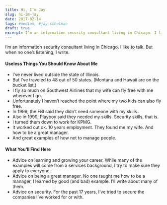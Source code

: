 ```yaml
---
title: Hi, I’m Jay
slug: hi-im-jay
date: 2017-02-14
tags: #medium, #jay-schulman
draft: true
excerpt: I’m an information security consultant living in Chicago. I like to talk. But when no one’s listening, I write.
---
```


I’m an information security consultant living in Chicago. I like to talk. But when no one’s listening, I write.

#### Useless Things You Should Know About Me

- I’ve never lived outside the state of Illinois.
- But I’ve traveled to 48 out of 50 states. (Montana and Hawaii are on the bucket list.)
- I fly so much on Southwest Airlines that my wife can fly free with me wherever I go.
- Unfortunately I haven’t reached the point where my two kids can also fly free.
- In 1999, the FBI said they didn’t need someone with my skills.
- Also in 1999, Playboy said they needed my skills. Security skills, that is.
- I turned them down to work for KPMG.
- It worked out ok. 10 years employment. They found me my wife. And how to be a great manager.
- And great examples of how not to manage people.

#### What You’ll Find Here

- Advice on learning and growing your career. While many of the examples will come from a services background, I try to make sure they apply to everyone.
- Advice on being a great manager. No one taught me how to be a manager, I learned by good (and bad) example. I’ll write about many of them.
- Advice on security. For the past 17 years, I’ve tried to secure the companies I’ve worked for or with.

